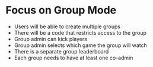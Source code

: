 # Focus on Group Mode
- Users will be able to create multiple groups
- There will be a code that restricts access to the group
- Group admin can kick players
- Group admin selects which game the group will watch
- There is a separate group leaderboard
- Each group needs to have at least one co-admin
